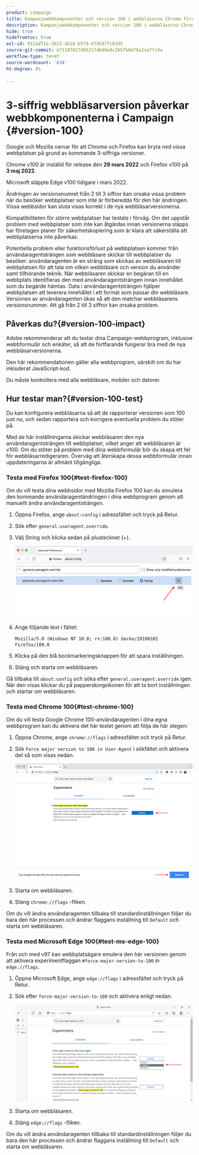 ```yaml
---
product: campaign
title: Kampanjwebbkomponenter och version 100 i webbläsarna Chrome Firefox och Edge
description: Kampanjwebbkomponenter och version 100 i webbläsarna Chrome, Firefox och Edge
hide: true
hidefromtoc: true
exl-id: 912ad71e-2b23-4b16-b5f9-47d547fc83d5
source-git-commit: b71197027d9521fd648a0c2657b6b76a1aa7fc9a
workflow-type: tm+mt
source-wordcount: '634'
ht-degree: 0%

---
```


# 3-siffrig webbläsarversion påverkar webbkomponenterna i Campaign {#version-100}

Google och Mozilla varnar för att Chrome och Firefox kan bryta ned vissa webbplatser på grund av kommande 3-siffriga versioner.

Chrome v100 är inställd för release den **29 mars 2022** och Firefox v100 på **3 maj 2022**.

Microsoft släppte Edge v100 tidigare i mars 2022.

Ändringen av versionsnumret från 2 till 3 siffror kan orsaka vissa problem när du besöker webbplatser som inte är förberedda för den här ändringen. Vissa webbsidor kan sluta visas korrekt i de nya webbläsarversionerna.

Kompatibiliteten för större webbplatser har testats i förväg. Om det uppstår problem med webbplatser som inte kan åtgärdas innan versionerna släpps har företagen planer för säkerhetskopiering som är klara att säkerställa att webbplatserna inte påverkas.

Potentiella problem eller funktionsförlust på webbplatsen kommer från användaragentsträngen som webbläsare skickar till webbplatser du besöker: användaragenten är en sträng som skickas av webbläsaren till webbplatsen för att tala om vilken webbläsare och version du använder samt tillhörande teknik. När webbläsaren skickar en begäran till en webbplats identifieras den med användaragentsträngen innan innehållet som du begärde hämtas. Data i användaragentsträngen hjälper webbplatsen att leverera innehållet i ett format som passar din webbläsare. Versionen av användaragenten ökas så att den matchar webbläsarens versionsnummer. Att gå från 2 till 3 siffror kan orsaka problem.

## Påverkas du?{#version-100-impact}

Adobe rekommenderar att du testar dina Campaign-webbprogram, inklusive webbformulär och enkäter, så att de fortfarande fungerar bra med de nya webbläsarversionerna.

Den här rekommendationen gäller alla webbprogram, särskilt om du har inkluderat JavaScript-kod.

Du måste kontrollera med alla webbläsare, mobiler och datorer.

## Hur testar man?{#version-100-test}

Du kan konfigurera webbläsarna så att de rapporterar versionen som 100 just nu, och sedan rapportera och korrigera eventuella problem du stöter på.

Med de här inställningarna skickar webbläsaren den nya användaragentsträngen till webbplatser, vilket anger att webbläsaren är v100. Om du stöter på problem med dina webbformulär bör du skapa ett fel för webbläsarredigeraren. Överväg att återskapa dessa webbformulär innan uppdateringarna är allmänt tillgängliga.

### Testa med Firefox 100{#test-firefox-100}

Om du vill testa dina webbsidor med Mozilla Firefox 100 kan du simulera den kommande användaragentändringen i dina webbprogram genom att manuellt ändra användaragentsträngen.

1. Öppna Firefox, ange `about:config` i adressfältet och tryck på Retur.
1. Sök efter `general.useragent.override`.
1. Välj String och klicka sedan på plustecknet (+).

   ![](assets/force-user-agent-firefox.png)

1. Ange följande text i fältet:

   ```
   Mozilla/5.0 (Windows NT 10.0; rv:100.0) Gecko/20100101 Firefox/100.0
   ```

1. Klicka på den blå bockmarkeringsknappen för att spara inställningen.
1. Stäng och starta om webbläsaren.

Gå tillbaka till `about:config` och söka efter `general.useragent.override` igen.  När den visas klickar du på papperskorgsikonen för att ta bort inställningen och startar om webbläsaren.

### Testa med Chrome 100{#test-chrome-100}

Om du vill testa Google Chrome 100-användaragenten i dina egna webbprogram kan du aktivera det här testet genom att följa de här stegen:

1. Öppna Chrome, ange `chrome://flags` i adressfältet och tryck på Retur.
1. Sök `Force major version to 100 in User-Agent` i sökfältet och aktivera det så som visas nedan.

   ![](assets/force-user-agent-chrome.png)

1. Starta om webbläsaren.
1. Stäng `chrome://flags` -fliken.

Om du vill ändra användaragenten tillbaka till standardinställningen följer du bara den här processen och ändrar flaggans inställning till `Default` och starta om webbläsaren.


### Testa med Microsoft Edge 100{#test-ms-edge-100}

Från och med v97 kan webbplatsägare emulera den här versionen genom att aktivera experimentflaggan  `#force-major-version-to-100` in `edge://flags`.

1. Öppna Microsoft Edge, ange `edge://flags` i adressfältet och tryck på Retur.
1. Sök efter `force-major-version-to-100` och aktivera enligt nedan.

   ![](assets/force-user-agent-edge.png)

1. Starta om webbläsaren.
1. Stäng `edge://flags` -fliken.

Om du vill ändra användaragenten tillbaka till standardinställningen följer du bara den här processen och ändrar flaggans inställning till `Default` och starta om webbläsaren.
